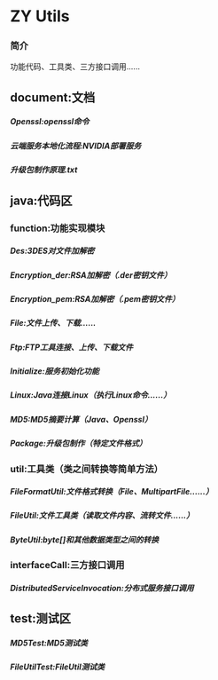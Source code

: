 # ZY Utils

### 简介
功能代码、工具类、三方接口调用......

## document:文档
##### Openssl:openssl命令
##### 云端服务本地化流程:NVIDIA部署服务
##### 升级包制作原理.txt

## java:代码区
### function:功能实现模块
##### Des:3DES对文件加解密
##### Encryption_der:RSA加解密（.der密钥文件）
##### Encryption_pem:RSA加解密（.pem密钥文件）
##### File:文件上传、下载......
##### Ftp:FTP工具连接、上传、下载文件
##### Initialize:服务初始化功能
##### Linux:Java连接Linux（执行Linux命令......）
##### MD5:MD5摘要计算（Java、Openssl）
##### Package:升级包制作（特定文件格式）

### util:工具类（类之间转换等简单方法）
##### FileFormatUtil:文件格式转换（File、MultipartFile......）
##### FileUtil:文件工具类（读取文件内容、流转文件......）
##### ByteUtil:byte[]和其他数据类型之间的转换

### interfaceCall:三方接口调用
##### DistributedServiceInvocation:分布式服务接口调用

## test:测试区
##### MD5Test:MD5测试类
##### FileUtilTest:FileUtil测试类



